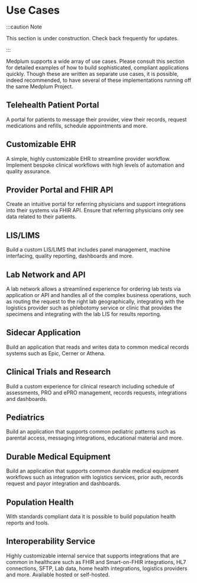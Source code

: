# Use Cases

:::caution Note

This section is under construction.  Check back frequently for updates.

:::

Medplum supports a wide array of use cases.  Please consult this section for detailed examples of how to build sophisticated, compliant applications quickly.  Though these are written as separate use cases, it is possible, indeed recommended, to have several of these implementations running off the same Medplum Project.

## Telehealth Patient Portal

A portal for patients to message their provider, view their records, request medications and refills, schedule appointments and more.

## Customizable EHR

A simple, highly customizable EHR to streamline provider workflow.  Implement bespoke clinical workflows with high levels of automation and quality assurance.

## Provider Portal and FHIR API

Create an intuitive portal for referring physicians and support integrations into their systems via FHIR API.  Ensure that referring physicians only see data related to their patients.

## LIS/LIMS

Build a custom LIS/LIMS that includes panel management, machine interfacing, quality reporting, dashboards and more.

## Lab Network and API

A lab network allows a streamlined experience for ordering lab tests via application or API and handles all of the complex business operations, such as routing the request to the right lab geographically, integrating with the logistics provider such as phlebotomy service or clinic that provides the specimens and integrating with the lab LIS for results reporting.

## Sidecar Application

Build an application that reads and writes data to common medical records systems such as Epic, Cerner or Athena.

## Clinical Trials and Research

Build a custom experience for clinical research including schedule of assessments, PRO and ePRO management, records requests, integrations and dashboards.

## Pediatrics

Build an application that supports common pediatric patterns such as parental access, messaging integrations, educational material and more.

## Durable Medical Equipment

Build an application that supports common durable medical equipment workflows such as integration with logistics services, prior auth, records request and payor integration and dashboards.

## Population Health

With standards compliant data it is possible to build population health reports and tools.

## Interoperability Service

Highly customizable internal service that supports integrations that are common in healthcare such as FHIR and Smart-on-FHIR integrations, HL7 connections, SFTP, Lab data, home health integrations, logistics providers and more.  Available hosted or self-hosted.
